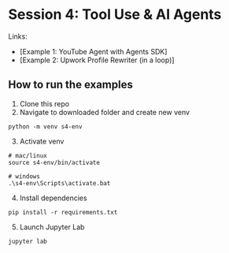# Session 4: Tool Use & AI Agents

Links:
- [Example 1: YouTube Agent with Agents SDK]
- [Example 2: Upwork Profile Rewriter (in a loop)]

## How to run the examples

1. Clone this repo
2. Navigate to downloaded folder and create new venv
```
python -m venv s4-env
```
3. Activate venv
```
# mac/linux
source s4-env/bin/activate

# windows
.\s4-env\Scripts\activate.bat
```
4. Install dependencies
```
pip install -r requirements.txt
```
5. Launch Jupyter Lab
```
jupyter lab
```
